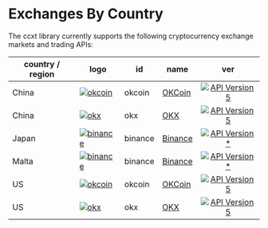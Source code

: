 # Exchanges By Country

The ccxt library currently supports the following cryptocurrency exchange markets and trading APIs:

| country / region | logo                                                                                                                                                                                         | id      | name                                                                                | ver                                                                                             |
|------------------|----------------------------------------------------------------------------------------------------------------------------------------------------------------------------------------------|---------|-------------------------------------------------------------------------------------|:-----------------------------------------------------------------------------------------------:|
| China            | [![okcoin](https://user-images.githubusercontent.com/51840849/87295551-102fbf00-c50e-11ea-90a9-462eebba5829.jpg)](https://www.okcoin.com/account/register?flag=activity&channelId=600001513) | okcoin  | [OKCoin](https://www.okcoin.com/account/register?flag=activity&channelId=600001513) | [![API Version 5](https://img.shields.io/badge/5-lightgray)](https://www.okcoin.com/docs/en/)   |
| China            | [![okx](https://user-images.githubusercontent.com/1294454/152485636-38b19e4a-bece-4dec-979a-5982859ffc04.jpg)](https://www.okx.com/join/CCXT2023)                                            | okx     | [OKX](https://www.okx.com/join/CCXT2023)                                            | [![API Version 5](https://img.shields.io/badge/5-lightgray)](https://www.okx.com/docs-v5/en/)   |
| Japan            | [![binance](https://github.com/user-attachments/assets/e9419b93-ccb0-46aa-9bff-c883f096274b)](https://accounts.binance.com/en/register?ref=D7YA7CLY)                                         | binance | [Binance](https://accounts.binance.com/en/register?ref=D7YA7CLY)                    | [![API Version *](https://img.shields.io/badge/*-lightgray)](https://developers.binance.com/en) |
| Malta            | [![binance](https://github.com/user-attachments/assets/e9419b93-ccb0-46aa-9bff-c883f096274b)](https://accounts.binance.com/en/register?ref=D7YA7CLY)                                         | binance | [Binance](https://accounts.binance.com/en/register?ref=D7YA7CLY)                    | [![API Version *](https://img.shields.io/badge/*-lightgray)](https://developers.binance.com/en) |
| US               | [![okcoin](https://user-images.githubusercontent.com/51840849/87295551-102fbf00-c50e-11ea-90a9-462eebba5829.jpg)](https://www.okcoin.com/account/register?flag=activity&channelId=600001513) | okcoin  | [OKCoin](https://www.okcoin.com/account/register?flag=activity&channelId=600001513) | [![API Version 5](https://img.shields.io/badge/5-lightgray)](https://www.okcoin.com/docs/en/)   |
| US               | [![okx](https://user-images.githubusercontent.com/1294454/152485636-38b19e4a-bece-4dec-979a-5982859ffc04.jpg)](https://www.okx.com/join/CCXT2023)                                            | okx     | [OKX](https://www.okx.com/join/CCXT2023)                                            | [![API Version 5](https://img.shields.io/badge/5-lightgray)](https://www.okx.com/docs-v5/en/)   |

